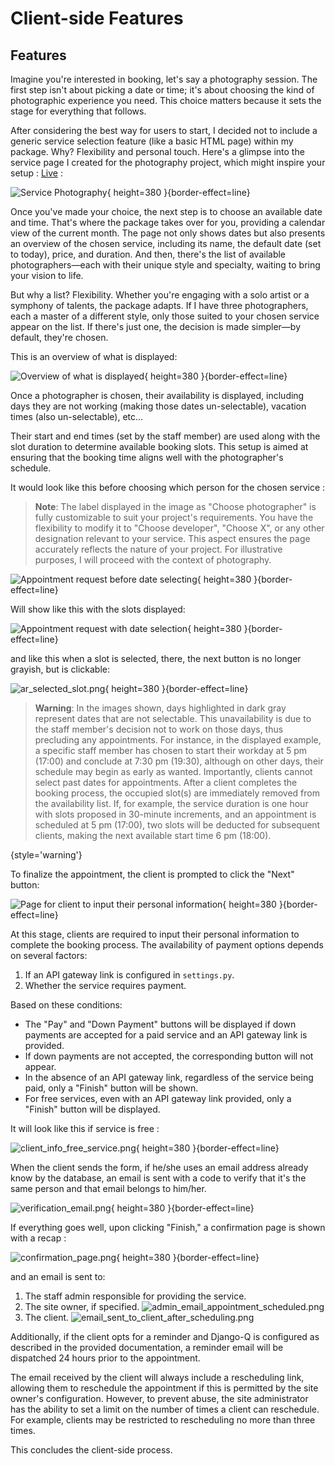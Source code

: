 # Client-side Features

## Features

Imagine you're interested in booking, let's say a photography session. The first step isn't about picking a date or
time; it's about choosing the kind of photographic experience you need. This choice matters because it sets the stage
for everything that follows.

After considering the best way for users to start, I decided not to include a generic service selection feature (like a
basic HTML page) within my package. Why? Flexibility and personal touch. Here's a glimpse into
the service page I created for the photography project, which might inspire your setup :
[Live](https://tchiiz.com/services/) :

![Service Photography](service_photography.png){ height=380 }{border-effect=line}

Once you've made your choice, the next step is to choose an available date and time. That's
where the package takes over for you, providing a calendar view of the current month. The page not only shows dates but
also presents an overview of the chosen service, including its name, the default date (set to today), price, and
duration. And then, there's the list of available photographers—each with their unique style and specialty,
waiting to bring your vision to life.

But why a list? Flexibility. Whether you're engaging with a solo artist or a symphony of talents, the package adapts. If
I have three photographers, each a master of a different style, only those suited to your chosen service appear on the
list. If there's just one, the decision is made simpler—by default, they're chosen.

This is an overview of what is displayed: 

![Overview of what is displayed](overview_of_page.png){ height=380 }{border-effect=line}

Once a photographer is chosen, their availability is displayed, including days they are not working (making those dates
un-selectable), vacation times (also un-selectable), etc...

Their start and end times (set by the staff member) are used along with the slot duration to determine available booking
slots. This setup is aimed at ensuring that the booking time aligns well with the photographer's schedule.

It would look like this before choosing which person for the chosen service :

> **Note**: The label displayed in the image as "Choose photographer" is fully customizable to suit your project's
> requirements. You have the flexibility to modify it to "Choose developer", "Choose X", or any other designation
> relevant to your service. This aspect ensures the page accurately reflects the nature of your project. For
> illustrative purposes, I will proceed with the context of photography.

![Appointment request before date selecting](appointment_request.png){ height=380 }{border-effect=line}

Will show like this with the slots displayed:

![Appointment request with date selection](ar_selectable.png){ height=380 }{border-effect=line}

and like this when a slot is selected, there, the next button is no longer grayish, but is clickable:

![ar_selected_slot.png](ar_selected_slot.png){ height=380 }{border-effect=line}

> **Warning**: In the images shown, days highlighted in dark gray represent dates that are not selectable. This
> unavailability is due to the staff member's decision not to work on those days, thus precluding any appointments. For
> instance, in the displayed example, a specific staff member has chosen to start their workday at 5 pm (17:00) and
> conclude at 7:30 pm (19:30), although on other days, their schedule may begin as early as wanted. Importantly, clients
> cannot select past dates for appointments. After a client completes the booking process, the occupied slot(s) are
> immediately removed from the availability list. If, for example, the service duration is one hour with slots proposed
> in
> 30-minute increments, and an appointment is scheduled at 5 pm (17:00), two slots will be deducted for subsequent
> clients, making the next available start time 6 pm (18:00).

{style='warning'}

To finalize the appointment, the client is prompted to click the "Next" button:

![Page for client to input their personal information](client_info.png){ height=380 }{border-effect=line}

At this stage, clients are required to input their personal information to complete the booking process. The
availability of payment options depends on several factors:

1. If an API gateway link is configured in `settings.py`.
2. Whether the service requires payment.

Based on these conditions:

- The "Pay" and "Down Payment" buttons will be displayed if down payments are accepted for a paid service and an API
  gateway link is provided.
- If down payments are not accepted, the corresponding button will not appear.
- In the absence of an API gateway link, regardless of the service being paid, only a "Finish" button will be shown.
- For free services, even with an API gateway link provided, only a "Finish" button will be displayed.

It will look like this if service is free : 

![client_info_free_service.png](client_info_free_service.png){ height=380 }{border-effect=line}

When the client sends the form, if he/she uses an email address already know by the database, an email is sent with a 
code to verify that it's the same person and that email belongs to him/her.

![verification_email.png](verification_email.png){ height=380 }{border-effect=line}

If everything goes well, upon clicking "Finish," a confirmation page is shown with a recap :

![confirmation_page.png](confirmation_page.png){ height=380 }{border-effect=line}

and an email is sent to:

1. The staff admin responsible for providing the service.
2. The site owner, if specified.
   ![admin_email_appointment_scheduled.png](admin_email_appointment_scheduled.png)
3. The client.
   ![email_sent_to_client_after_scheduling.png](email_sent_to_client_after_scheduling.png)

Additionally, if the client opts for a reminder and Django-Q is configured as described in the provided documentation, a
reminder email will be dispatched 24 hours prior to the appointment.

The email received by the client will always include a rescheduling link, allowing them to reschedule the appointment if
this is permitted by the site owner's configuration. However, to prevent abuse, the site administrator has the ability
to set a limit on the number of times a client can reschedule. For example, clients may be restricted to rescheduling no
more than three times.

This concludes the client-side process.